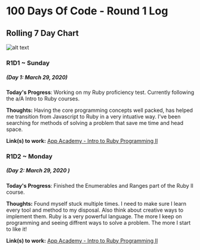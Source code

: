 # 100 Days Of Code - Round 1 Log

## Rolling 7 Day Chart

![alt text](https://wakatime.com/share/@Vcjr/da6769fc-2186-4da1-9256-62a6b583e517.png "Vcjr Rolling 7 Coding Progress")

### R1D1 ~ Sunday

##### (Day 1: March 29, 2020)

**Today's Progress**: Working on my Ruby proficiency test. Currently following the a/A Intro to Ruby courses.

**Thoughts:** Having the core programming concepts well packed, has helped me transition from Javascript to Ruby in a very intuative way. I've been searching for methods of solving a problem that save me time and head space.

**Link(s) to work:** [App Academy - Intro to Ruby Programming II](https://twitter.com/VRCrispin/status/1244456691803910144?s=20)

### R1D2 ~ Monday

##### (Day 2: March 29, 2020 )

**Today's Progress**: Finished the Enumerables and Ranges part of the Ruby II course.

**Thoughts:** Found myself stuck multiple times. I need to make sure I learn every tool and method to my disposal. Also think about creative ways to implement them. Ruby is a very powerful language. The more I keep on programming and seeing diffrent ways to solve a problem. The more I start to like it!

**Link(s) to work:** [App Academy - Intro to Ruby Programming II](https://twitter.com/VRCrispin/status/1244797602933211139)
